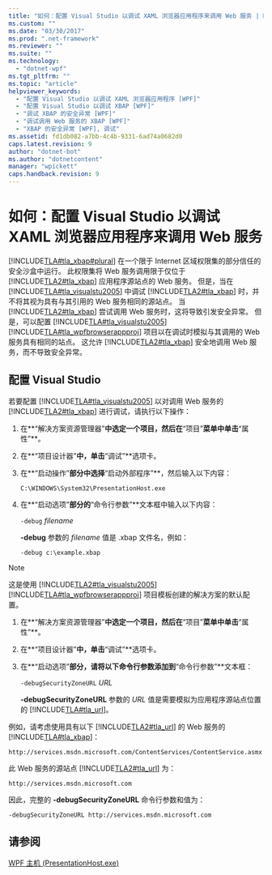 ```yaml
---
title: "如何：配置 Visual Studio 以调试 XAML 浏览器应用程序来调用 Web 服务 | Microsoft Docs"
ms.custom: ""
ms.date: "03/30/2017"
ms.prod: ".net-framework"
ms.reviewer: ""
ms.suite: ""
ms.technology: 
  - "dotnet-wpf"
ms.tgt_pltfrm: ""
ms.topic: "article"
helpviewer_keywords: 
  - "配置 Visual Studio 以调试 XAML 浏览器应用程序 [WPF]"
  - "配置 Visual Studio 以调试 XBAP [WPF]"
  - "调试 XBAP 的安全异常 [WPF]"
  - "调试调用 Web 服务的 XBAP [WPF]"
  - "XBAP 的安全异常 [WPF], 调试"
ms.assetid: fd1db082-a7bb-4c4b-9331-6ad74a0682d0
caps.latest.revision: 9
author: "dotnet-bot"
ms.author: "dotnetcontent"
manager: "wpickett"
caps.handback.revision: 9
---
```

# 如何：配置 Visual Studio 以调试 XAML 浏览器应用程序来调用 Web 服务
[!INCLUDE[TLA#tla_xbap#plural](../../../../includes/tlasharptla-xbapsharpplural-md.md)] 在一个限于 Internet 区域权限集的部分信任的安全沙盒中运行。  此权限集将 Web 服务调用限于仅位于 [!INCLUDE[TLA2#tla_xbap](../../../../includes/tla2sharptla-xbap-md.md)] 应用程序源站点的 Web 服务。  但是，当在 [!INCLUDE[TLA#tla_visualstu2005](../../../../includes/tlasharptla-visualstu2005-md.md)] 中调试 [!INCLUDE[TLA2#tla_xbap](../../../../includes/tla2sharptla-xbap-md.md)] 时，并不将其视为具有与其引用的 Web 服务相同的源站点。  当 [!INCLUDE[TLA2#tla_xbap](../../../../includes/tla2sharptla-xbap-md.md)] 尝试调用 Web 服务时，这将导致引发安全异常。  但是，可以配置 [!INCLUDE[TLA#tla_visualstu2005](../../../../includes/tlasharptla-visualstu2005-md.md)] [!INCLUDE[TLA#tla_wpfbrowserappproj](../../../../includes/tlasharptla-wpfbrowserappproj-md.md)] 项目以在调试时模拟与其调用的 Web 服务具有相同的站点。  这允许 [!INCLUDE[TLA2#tla_xbap](../../../../includes/tla2sharptla-xbap-md.md)] 安全地调用 Web 服务，而不导致安全异常。  
  
## 配置 Visual Studio  
 若要配置 [!INCLUDE[TLA#tla_visualstu2005](../../../../includes/tlasharptla-visualstu2005-md.md)] 以对调用 Web 服务的 [!INCLUDE[TLA2#tla_xbap](../../../../includes/tla2sharptla-xbap-md.md)] 进行调试，请执行以下操作：  
  
1.  在**“解决方案资源管理器”**中选定一个项目，然后在**“项目”**菜单中单击**“属性”**。  
  
2.  在**“项目设计器”**中，单击**“调试”**选项卡。  
  
3.  在**“启动操作”**部分中选择**“启动外部程序”**，然后输入以下内容：  
  
     `C:\WINDOWS\System32\PresentationHost.exe`  
  
4.  在**“启动选项”**部分的**“命令行参数”**文本框中输入以下内容：  
  
     `-debug`  *filename*  
  
     **\-debug** 参数的 *filename* 值是 .xbap 文件名，例如：  
  
     `-debug c:\example.xbap`  
  
> [!NOTE]
>  这是使用 [!INCLUDE[TLA2#tla_visualstu2005](../../../../includes/tla2sharptla-visualstu2005-md.md)] [!INCLUDE[TLA#tla_wpfbrowserappproj](../../../../includes/tlasharptla-wpfbrowserappproj-md.md)] 项目模板创建的解决方案的默认配置。  
  
1.  在**“解决方案资源管理器”**中选定一个项目，然后在**“项目”**菜单中单击**“属性”**。  
  
2.  在**“项目设计器”**中，单击**“调试”**选项卡。  
  
3.  在**“启动选项”**部分，请将以下命令行参数添加到**“命令行参数”**文本框：  
  
     `-debugSecurityZoneURL`  *URL*  
  
     **\-debugSecurityZoneURL** 参数的 *URL* 值是需要模拟为应用程序源站点位置的 [!INCLUDE[TLA#tla_url](../../../../includes/tlasharptla-url-md.md)]。  
  
 例如，请考虑使用具有以下 [!INCLUDE[TLA2#tla_url](../../../../includes/tla2sharptla-url-md.md)] 的 Web 服务的 [!INCLUDE[TLA#tla_xbap](../../../../includes/tlasharptla-xbap-md.md)]：  
  
 `http://services.msdn.microsoft.com/ContentServices/ContentService.asmx`  
  
 此 Web 服务的源站点 [!INCLUDE[TLA2#tla_url](../../../../includes/tla2sharptla-url-md.md)] 为：  
  
 `http://services.msdn.microsoft.com`  
  
 因此，完整的 **\-debugSecurityZoneURL** 命令行参数和值为：  
  
 `-debugSecurityZoneURL http://services.msdn.microsoft.com`  
  
## 请参阅  
 [WPF 主机 \(PresentationHost.exe\)](../../../../docs/framework/wpf/app-development/wpf-host-presentationhost-exe.md)